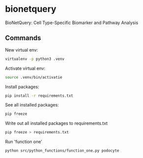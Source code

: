 # bionetquery
BioNetQuery: Cell Type-Specific Biomarker and Pathway Analysis

## Commands
New virtual env:
```sh
virtualenv -p python3 .venv
```

Activate virtual env:
```sh
source .venv/bin/activatie
```

Install packages: 
```sh
pip install -r requirements.txt
```

See all installed packages:
```sh
pip freeze
```

Write out all installed packages to requirements.txt
```sh
pip freeze > requirements.txt
```

Run 'function one'
```sh
python src/python_functions/function_one.py podocyte
```